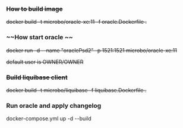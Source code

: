 ### ~~How to build image~~

~~docker build -t microbo/oracle-xe:11 -f oracle.Dockerfile .~~

### ~~How start oracle ~~
~~docker run -d --name "oraclePsd2" -p 1521:1521 microbo/oracle-xe:11~~

~~default user is OWNER/OWNER~~

### ~~Build liquibase client~~

~~docker build -t microbo/liquibase -f liquibase.Dockerfile .~~


### Run oracle and apply changelog

docker-compose.yml up -d --build

